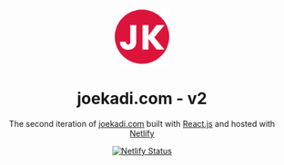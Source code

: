 <div align="center">
  <img alt="Logo" src="public/favicon.png" width="100" />
</div>
<h1 align="center">
  joekadi.com - v2
</h1>
<p align="center">
  The second iteration of <a href="https://joekadi.com" target="_blank">joekadi.com</a> built with <a href="https://reactjs.org/" target="_blank">React.js</a> and hosted with <a href="https://www.netlify.com/" target="_blank">Netlify</a>
</p>
<p align="center">
  <a href="https://app.netlify.com/sites/joesportfoliosite/deploys?filter=master" target="_blank">
    <img src="https://api.netlify.com/api/v1/badges/1963b488-7b78-48c9-9e2d-6fb5e47ab3af/deploy-status" alt="Netlify Status" />
  </a>
</p>

<insert demo pic here once completed>
